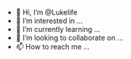 - 👋 Hi, I’m @Lukelife
- 👀 I’m interested in ...
- 🌱 I’m currently learning ...
- 💞️ I’m looking to collaborate on ...
- 📫 How to reach me ...

<!---
Lukelife/Lukelife is a ✨ special ✨ repository because its `README.md` (this file) appears on your GitHub profile.
You can click the Preview link to take a look at your changes.
--->

